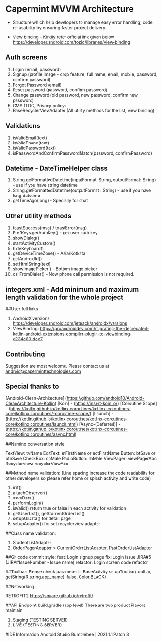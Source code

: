 # Capermint MVVM Architecture
- Structure which help developers to manage easy error handling, code re-usability by ensuring faster project delivery.


- View binding - Kindly refer official link given below
https://developer.android.com/topic/libraries/view-binding


## Auth screens
1. Login (email, password)
2. Signup (profile image - crop feature, full name, email, mobile, password, confirm password)
3. Forgot Password (email)
4. Reset password (password, confirm password)
5. Change password (old password, new password, confirm new password)
6. CMS (TOC, Privacy policy)
7. BaseRecyclerViewAdapter (All utility methods for the list, view binding)

## Validations
1. isValidEmail(text)
2. isValidPhone(text)
3. isValidPassword(text)
4. isPasswordAndConfirmPasswordMatch(password, confirmPassword)

## Datetime - DateTimeHelper class
1. String.getFormattedDatetime(inputFormat: String, outputFormat: String) - use if you have string datetime
2. String.getFormattedDatetime(outputFormat : String) - use if you have long datetime
3. getTimeAgo(long) - Specially for chat

## Other utility methods
1. toastSuccess(msg) / toastError(msg)
2. PrefKeys.getAuthKey() - get user auth key
3. showDialog()
4. startActivityCustom()
5. hideKeyboard()
6. getDeviceTimeZone() - Asia/Kotkata
7. getAndroidId()
8. setHtmlString(text)
9. showImagePicker() - Bottom image picker
10. callFromDialer() - Now phone call permission is not required.

## integers.xml - Add minimum and maximum length validation for the whole project

##User full links
1. AndroidX versions: https://developer.android.com/jetpack/androidx/versions
2. ViewBinding: https://proandroiddev.com/migrating-the-deprecated-kotlin-android-extensions-compiler-plugin-to-viewbinding-d234c691dec7


## Contributing
Suggestion are most welcome. Please contact us at android@caperminttechnologies.com

## Special thanks to
[Android-Clean-Architecture] (https://github.com/android10/Android-CleanArchitecture-Kotlin)
[Koin] - (https://insert-koin.io/)
[Coroutine Scope] - (https://kotlin.github.io/kotlinx.coroutines/kotlinx-coroutines-core/kotlinx.coroutines/-coroutine-scope/)
[Launch] -(https://kotlin.github.io/kotlinx.coroutines/kotlinx-coroutines-core/kotlinx.coroutines/launch.html)
[Async-(Deferred)] - (https://kotlin.github.io/kotlinx.coroutines/kotlinx-coroutines-core/kotlinx.coroutines/async.html)


##Naming conversation style

TextView: tvName
EditText: etFirstName or edtFirstName
Button: btSave or btnSave
CheckBox: cbMale
RadioButton: rbMale
ViewPager: viewPagerAbc
Recyclerview: recyclerViewAbc

##Method name validation: (Line spacing increase the code readability for other developers so please refer home or splash activity and write code)
1. init()
2. attachObserver()
3. saveData()
4. performLogin()
5. isValid() return true or false in each activity for validation
6. getUserList(), getCurrentOrderList()
7. setupUiData() for detail page
8. setupAdapter() for set recyclerview adapter

##Class name validation:
1. StudentListAdapter
2. OrderPagerAdapter > CurrentOrderListAdapter, PastOrderListAdapter

##Git code commit style:
feat: Login signup page
fix: Login issue  JIRA#5 (JIRA#IssueNumber - Issue name)
refactor: Login screen code refactor

##Toolbar: Please check parameter in BaseActivity
setupToolbar(toolbar, getString(R.string.app_name), false, Color.BLACK)

##Networking

RETROFIT2
https://square.github.io/retrofit/



##API Endpoint
 build.gradle (app level)
There are two product Flavors maintain
1. Staging (TESTING SERVER)
2. LIVE (TESTING SERVER)



#IDE Information
Android Studio Bumblebee | 2021.1.1 Patch 3





